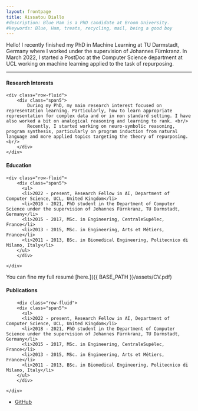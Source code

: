 ```yaml
---
layout: frontpage
title: Aissatou Diallo
#description: Blue Ham is a PhD candidate at Broom University. 
#keywords: Blue, Ham, treats, recycling, mail, being a good boy
---
```


Hello! I recently finished my PhD in Machine Learning at TU Darmstadt, Germany where I worked under the supervision of Johannes Fürnkranz. In March 2022, I started a PostDoc at the Computer Science department at UCL working on machine learning applied to the task of repurposing.

---

<div class="container">
<h4><a name="research"></a>Research Interests</h4>

    <div class="row-fluid">
        <div class="span5">
            During my PhD, my main research interest focused on representation learning. Particularly, how to learn appropriate representation for complex data and or in non standard setting. I have also worked a bit on analogical reasoning and learning to rank. <br/>
            Recently, I started working on neuro-symbolic reasoning, program synthesis, particularly on program induction from natural language and more applied topics targeting the theory of repurposing. <br/>
        </div>
    </div>
</div>


<div class="container">
<h4><a name="education"></a>Education</h4>

    <div class="row-fluid">
        <div class="span5">
          <ul>
          <li>2022 - present, Research Fellow in AI, Department of Computer Science, UCL, United Kingdom</li>
          <li>2018 - 2021, PhD student in the Department of Computer Science under the supervision of Johannes Fürnkranz, TU Darmstadt, Germany</li>
          <li>2015 - 2017, MSc. in Engineering, CentraleSupélec, France</li>
          <li>2013 - 2015, MSc. in Engineering, Arts et Métiers, France</li>
          <li>2011 - 2013, BSc. in Biomedical Engineering, Politecnico di Milano, Italy</li>
        </ul>
        </div>

    </div>
</div>
You can fine my full resumé [here.]({{ BASE_PATH }}/assets/CV.pdf)<br/>


<div class="container">
<h4><a name="Contact"></a>Publications</h4>

        <div class="row-fluid">
        <div class="span5">
          <ul>
          <li>2022 - present, Research Fellow in AI, Department of Computer Science, UCL, United Kingdom</li>
          <li>2018 - 2021, PhD student in the Department of Computer Science under the supervision of Johannes Fürnkranz, TU Darmstadt, Germany</li>
          <li>2015 - 2017, MSc. in Engineering, CentraleSupélec, France</li>
          <li>2013 - 2015, MSc. in Engineering, Arts et Métiers, France</li>
          <li>2011 - 2013, BSc. in Biomedical Engineering, Politecnico di Milano, Italy</li>
        </ul>
        </div>

    </div>
    
</div>

<div class="navbar">
  <div class="navbar-inner">
      <ul class="nav">
          <li><a href="https://github.com/mbcarlos">GitHub</a></li>
          <!--<li><a href="https://twitter.com/dog_feelings">Twitter (@dog_feelings)</a></li>-->
      </ul>
  </div>
</div>